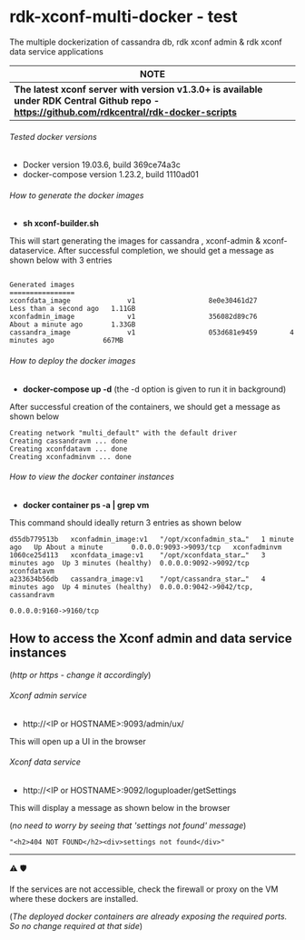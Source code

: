 # rdk-xconf-multi-docker - test
The multiple dockerization of cassandra db, rdk xconf admin &amp; rdk xconf data service applications

| NOTE |
| ----- |
| **The latest xconf server with version v1.3.0+ is available under RDK Central Github repo - https://github.com/rdkcentral/rdk-docker-scripts** |

###### Tested docker versions
 - Docker version 19.03.6, build 369ce74a3c
 - docker-compose version 1.23.2, build 1110ad01

###### How to generate the docker images

 - **sh xconf-builder.sh**
 
 This will start generating the images for cassandra , xconf-admin & xconf-dataservice. 
 After successful completion, we should get a message as shown below with 3 entries
 
 ```
 
Generated images
================
xconfdata_image              v1                  8e0e30461d27        Less than a second ago   1.11GB
xconfadmin_image             v1                  356082d89c76        About a minute ago       1.33GB
cassandra_image              v1                  053d681e9459        4 minutes ago            667MB

 ```
 
 ###### How to deploy the docker images
 
  - **docker-compose up -d** 
  (the -d option is given to run it in background)
  
  After successful creation of the containers, we should get a message as shown below
  
  ```
Creating network "multi_default" with the default driver
Creating cassandravm ... done
Creating xconfdatavm ... done
Creating xconfadminvm ... done
  ```

 ###### How to view the docker container instances
 
  - **docker container ps -a | grep vm**
  
  This command should ideally return 3 entries as shown below
  
  ```
d55db779513b   xconfadmin_image:v1   "/opt/xconfadmin_sta…"   1 minute ago   Up About a minute       0.0.0.0:9093->9093/tcp   xconfadminvm
1060ce25d113   xconfdata_image:v1    "/opt/xconfdata_star…"   3 minutes ago  Up 3 minutes (healthy)  0.0.0.0:9092->9092/tcp   xconfdatavm
a233634b56db   cassandra_image:v1    "/opt/cassandra_star…"   4 minutes ago  Up 4 minutes (healthy)  0.0.0.0:9042->9042/tcp,  cassandravm
                                                                                                     0.0.0.0:9160->9160/tcp   

  ```
  
  ## How to access the Xconf admin and data service instances
  (_http or https - change it accordingly_)
  
  ###### Xconf admin service
   
   - http://\<IP or HOSTNAME>:9093/admin/ux/
  
  This will open up a UI in the browser
  
    
  ###### Xconf data service
   
   - http://\<IP or HOSTNAME>:9092/loguploader/getSettings
  
  This will display a message as shown below in the browser 
  
  (_no need to worry by seeing that 'settings not found' message_)
  
  ```
  "<h2>404 NOT FOUND</h2><div>settings not found</div>"
  ```
  
  ------------
 
 :warning: :shield:
  
  If the services are not accessible, check the firewall or proxy on the VM where these dockers are installed.
  
  (_The deployed docker containers are already exposing the required ports. So no change required at that side_)
  
  
